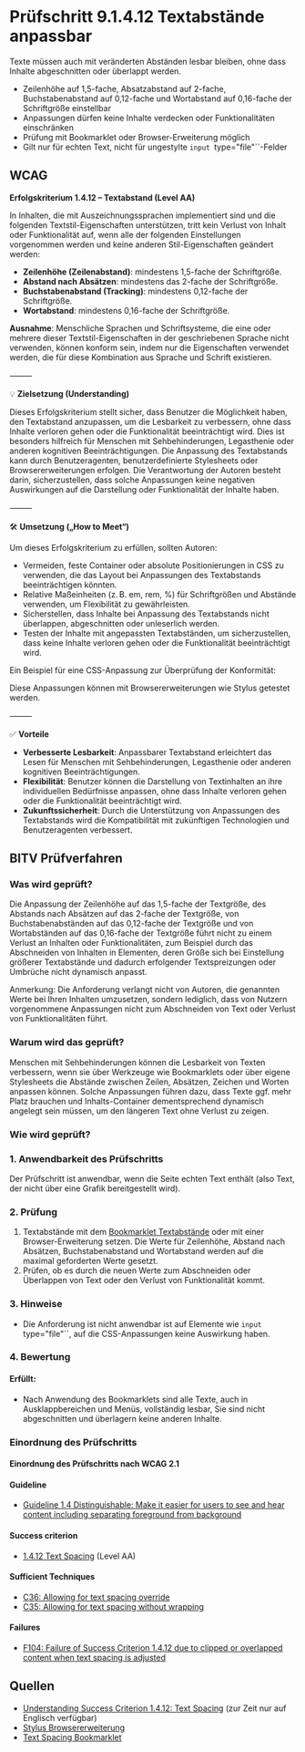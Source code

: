 # Prüfschritt 9.1.4.12 Textabstände anpassbar

Texte müssen auch mit veränderten Abständen lesbar bleiben, ohne dass Inhalte abgeschnitten oder überlappt werden.

-   Zeilenhöhe auf 1,5-fache, Absatzabstand auf 2-fache, Buchstabenabstand auf 0,12-fache und Wortabstand auf 0,16-fache der Schriftgröße einstellbar
-   Anpassungen dürfen keine Inhalte verdecken oder Funktionalitäten einschränken
-   Prüfung mit Bookmarklet oder Browser-Erweiterung möglich
-   Gilt nur für echten Text, nicht für ungestylte `input `type="file"``-Felder

## WCAG

**Erfolgskriterium 1.4.12 – Textabstand (Level AA)**

In Inhalten, die mit Auszeichnungssprachen implementiert sind und die folgenden Textstil-Eigenschaften unterstützen, tritt kein Verlust von Inhalt oder Funktionalität auf, wenn alle der folgenden Einstellungen vorgenommen werden und keine anderen Stil-Eigenschaften geändert werden: 
- **Zeilenhöhe (Zeilenabstand)**: mindestens 1,5-fache der Schriftgröße.
- **Abstand nach Absätzen**: mindestens das 2-fache der Schriftgröße.
- **Buchstabenabstand (Tracking)**: mindestens 0,12-fache der Schriftgröße. 
- **Wortabstand**: mindestens 0,16-fache der Schriftgröße. 

**Ausnahme**: Menschliche Sprachen und Schriftsysteme, die eine oder mehrere dieser Textstil-Eigenschaften in der geschriebenen Sprache nicht verwenden, können konform sein, indem nur die Eigenschaften verwendet werden, die für diese Kombination aus Sprache und Schrift existieren. 

⸻

💡 **Zielsetzung (Understanding)**

Dieses Erfolgskriterium stellt sicher, dass Benutzer die Möglichkeit haben, den Textabstand anzupassen, um die Lesbarkeit zu verbessern, ohne dass Inhalte verloren gehen oder die Funktionalität beeinträchtigt wird. Dies ist besonders hilfreich für Menschen mit Sehbehinderungen, Legasthenie oder anderen kognitiven Beeinträchtigungen. Die Anpassung des Textabstands kann durch Benutzeragenten, benutzerdefinierte Stylesheets oder Browsererweiterungen erfolgen. Die Verantwortung der Autoren besteht darin, sicherzustellen, dass solche Anpassungen keine negativen Auswirkungen auf die Darstellung oder Funktionalität der Inhalte haben.  

⸻

🛠️ **Umsetzung („How to Meet“)**

Um dieses Erfolgskriterium zu erfüllen, sollten Autoren:
- Vermeiden, feste Container oder absolute Positionierungen in CSS zu verwenden, die das Layout bei Anpassungen des Textabstands beeinträchtigen könnten.
- Relative Maßeinheiten (z. B. em, rem, %) für Schriftgrößen und Abstände verwenden, um Flexibilität zu gewährleisten.
- Sicherstellen, dass Inhalte bei Anpassung des Textabstands nicht überlappen, abgeschnitten oder unleserlich werden.
- Testen der Inhalte mit angepassten Textabständen, um sicherzustellen, dass keine Inhalte verloren gehen oder die Funktionalität beeinträchtigt wird.

Ein Beispiel für eine CSS-Anpassung zur Überprüfung der Konformität:



Diese Anpassungen können mit Browsererweiterungen wie Stylus getestet werden.  

⸻

✅ **Vorteile**
- **Verbesserte Lesbarkeit**: Anpassbarer Textabstand erleichtert das Lesen für Menschen mit Sehbehinderungen, Legasthenie oder anderen kognitiven Beeinträchtigungen.
- **Flexibilität**: Benutzer können die Darstellung von Textinhalten an ihre individuellen Bedürfnisse anpassen, ohne dass Inhalte verloren gehen oder die Funktionalität beeinträchtigt wird.
- **Zukunftssicherheit**: Durch die Unterstützung von Anpassungen des Textabstands wird die Kompatibilität mit zukünftigen Technologien und Benutzeragenten verbessert.


## BITV Prüfverfahren

### Was wird geprüft?

Die Anpassung der Zeilenhöhe auf das 1,5-fache der Textgröße, des Abstands nach Absätzen auf das 2-fache der Textgröße, von Buchstabenabständen auf das 0,12-fache der Textgröße und von Wortabständen auf das 0,16-fache der Textgröße führt nicht zu einem Verlust an Inhalten oder Funktionalitäten, zum Beispiel durch das Abschneiden von Inhalten in Elementen, deren Größe sich bei Einstellung größerer Textabstände und dadurch erfolgender Textspreizungen oder Umbrüche nicht dynamisch anpasst.

Anmerkung: Die Anforderung verlangt nicht von Autoren, die genannten Werte bei Ihren Inhalten umzusetzen, sondern lediglich, dass von Nutzern vorgenommene Anpassungen nicht zum Abschneiden von Text oder Verlust von Funktionalitäten führt.

### Warum wird das geprüft?

Menschen mit Sehbehinderungen können die Lesbarkeit von Texten verbessern, wenn sie über Werkzeuge wie Bookmarklets oder über eigene Stylesheets die Abstände zwischen Zeilen, Absätzen, Zeichen und Worten anpassen können. Solche Anpassungen führen dazu, dass Texte ggf. mehr Platz brauchen und Inhalts-Container dementsprechend dynamisch angelegt sein müssen, um den längeren Text ohne Verlust zu zeigen.

### Wie wird geprüft?

### 1\. Anwendbarkeit des Prüfschritts

Der Prüfschritt ist anwendbar, wenn die Seite echten Text enthält (also Text, der nicht über eine Grafik bereitgestellt wird).

### 2\. Prüfung

1.  Textabstände mit dem [Bookmarklet Textabstände](https://www.bitvtest.de/bitv_test/das_testverfahren_im_detail/werkzeugliste/bookmarklets.html) oder mit einer Browser-Erweiterung setzen. Die Werte für Zeilenhöhe, Abstand nach Absätzen, Buchstabenabstand und Wortabstand werden auf die maximal geforderten Werte gesetzt.
2.  Prüfen, ob es durch die neuen Werte zum Abschneiden oder Überlappen von Text oder den Verlust von Funktionalität kommt.

### 3\. Hinweise

-   Die Anforderung ist nicht anwendbar ist auf Elemente wie `input `type="file"``, auf die CSS-Anpassungen keine Auswirkung haben.

### 4\. Bewertung

#### Erfüllt:

-   Nach Anwendung des Bookmarklets sind alle Texte, auch in Ausklappbereichen und Menüs, vollständig lesbar, Sie sind nicht abgeschnitten und überlagern keine anderen Inhalte.

### Einordnung des Prüfschritts

#### Einordnung des Prüfschritts nach WCAG 2.1

#### Guideline

-   [Guideline 1.4 Distinguishable: Make it easier for users to see and hear content including separating foreground from background](https://www.w3.org/TR/WCAG21/#distinguishable)

#### Success criterion

-   [1.4.12 Text Spacing](https://www.w3.org/TR/WCAG21/#text-spacing) (Level AA)

#### Sufficient Techniques

-   [C36: Allowing for text spacing override](https://www.w3.org/WAI/WCAG21/Techniques/css/C36.html)
-   [C35: Allowing for text spacing without wrapping](https://www.w3.org/WAI/WCAG21/Techniques/css/C35.html)

#### Failures

-   [F104: Failure of Success Criterion 1.4.12 due to clipped or overlapped content when text spacing is adjusted](https://www.w3.org/WAI/WCAG21/Techniques/failures/F104)

## Quellen

-   [Understanding Success Criterion 1.4.12: Text Spacing](https://www.w3.org/WAI/WCAG21/Understanding/text-spacing.html) (zur Zeit nur auf Englisch verfügbar)
-   [Stylus Browsererweiterung](https://github.com/openstyles/stylus/blob/master/README.md)
-   [Text Spacing Bookmarklet](https://www.html5accessibility.com/tests/tsbookmarklet.html)
